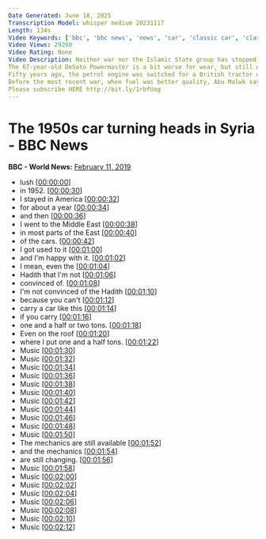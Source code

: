 ```yaml
---
Date Generated: June 18, 2025
Transcription Model: whisper medium 20231117
Length: 134s
Video Keywords: ['bbc', 'bbc news', 'news', 'car', 'classic car', 'classic vehicle', 'desoto', '1950 car', '1950 cars', 'car engine', 'cars engine', 'tractor engine', 'automobile', 'automobil']
Video Views: 29260
Video Rating: None
Video Description: Neither war nor the Islamic State group has stopped Abu Malek driving his 1952 classic car across Syria.
The 67-year-old DeSoto Powermaster is a bit worse for wear, but still works.
Fifty years ago, the petrol engine was switched for a British tractor engine.
Before the most recent war, when fuel was better quality, Abu Malwk says it could reach 140km per hour.
Please subscribe HERE http://bit.ly/1rbfUog
---
```


# The 1950s car turning heads in Syria - BBC News
**BBC - World News:** [February 11, 2019](https://www.youtube.com/watch?v=KqnSPoFHXtY)
*  lush [[00:00:00](https://www.youtube.com/watch?v=KqnSPoFHXtY&t=0.0s)]
*  in 1952. [[00:00:30](https://www.youtube.com/watch?v=KqnSPoFHXtY&t=30.0s)]
*  I stayed in America [[00:00:32](https://www.youtube.com/watch?v=KqnSPoFHXtY&t=32.0s)]
*  for about a year [[00:00:34](https://www.youtube.com/watch?v=KqnSPoFHXtY&t=34.0s)]
*  and then [[00:00:36](https://www.youtube.com/watch?v=KqnSPoFHXtY&t=36.0s)]
*  I went to the Middle East [[00:00:38](https://www.youtube.com/watch?v=KqnSPoFHXtY&t=38.0s)]
*  in most parts of the East [[00:00:40](https://www.youtube.com/watch?v=KqnSPoFHXtY&t=40.0s)]
*  of the cars. [[00:00:42](https://www.youtube.com/watch?v=KqnSPoFHXtY&t=42.0s)]
*  I got used to it [[00:01:00](https://www.youtube.com/watch?v=KqnSPoFHXtY&t=60.0s)]
*  and I'm happy with it. [[00:01:02](https://www.youtube.com/watch?v=KqnSPoFHXtY&t=62.0s)]
*  I mean, even the [[00:01:04](https://www.youtube.com/watch?v=KqnSPoFHXtY&t=64.0s)]
*  Hadith that I'm not [[00:01:06](https://www.youtube.com/watch?v=KqnSPoFHXtY&t=66.0s)]
*  convinced of. [[00:01:08](https://www.youtube.com/watch?v=KqnSPoFHXtY&t=68.0s)]
*  I'm not convinced of the Hadith [[00:01:10](https://www.youtube.com/watch?v=KqnSPoFHXtY&t=70.0s)]
*  because you can't [[00:01:12](https://www.youtube.com/watch?v=KqnSPoFHXtY&t=72.0s)]
*  carry a car like this [[00:01:14](https://www.youtube.com/watch?v=KqnSPoFHXtY&t=74.0s)]
*  if you carry [[00:01:16](https://www.youtube.com/watch?v=KqnSPoFHXtY&t=76.0s)]
*  one and a half or two tons. [[00:01:18](https://www.youtube.com/watch?v=KqnSPoFHXtY&t=78.0s)]
*  Even on the roof [[00:01:20](https://www.youtube.com/watch?v=KqnSPoFHXtY&t=80.0s)]
*  where I put one and a half tons. [[00:01:22](https://www.youtube.com/watch?v=KqnSPoFHXtY&t=82.0s)]
*  Music [[00:01:30](https://www.youtube.com/watch?v=KqnSPoFHXtY&t=90.0s)]
*  Music [[00:01:32](https://www.youtube.com/watch?v=KqnSPoFHXtY&t=92.0s)]
*  Music [[00:01:34](https://www.youtube.com/watch?v=KqnSPoFHXtY&t=94.0s)]
*  Music [[00:01:36](https://www.youtube.com/watch?v=KqnSPoFHXtY&t=96.0s)]
*  Music [[00:01:38](https://www.youtube.com/watch?v=KqnSPoFHXtY&t=98.0s)]
*  Music [[00:01:40](https://www.youtube.com/watch?v=KqnSPoFHXtY&t=100.0s)]
*  Music [[00:01:42](https://www.youtube.com/watch?v=KqnSPoFHXtY&t=102.0s)]
*  Music [[00:01:44](https://www.youtube.com/watch?v=KqnSPoFHXtY&t=104.0s)]
*  Music [[00:01:46](https://www.youtube.com/watch?v=KqnSPoFHXtY&t=106.0s)]
*  Music [[00:01:48](https://www.youtube.com/watch?v=KqnSPoFHXtY&t=108.0s)]
*  Music [[00:01:50](https://www.youtube.com/watch?v=KqnSPoFHXtY&t=110.0s)]
*  The mechanics are still available [[00:01:52](https://www.youtube.com/watch?v=KqnSPoFHXtY&t=112.0s)]
*  and the mechanics [[00:01:54](https://www.youtube.com/watch?v=KqnSPoFHXtY&t=114.0s)]
*  are still changing. [[00:01:56](https://www.youtube.com/watch?v=KqnSPoFHXtY&t=116.0s)]
*  Music [[00:01:58](https://www.youtube.com/watch?v=KqnSPoFHXtY&t=118.0s)]
*  Music [[00:02:00](https://www.youtube.com/watch?v=KqnSPoFHXtY&t=120.0s)]
*  Music [[00:02:02](https://www.youtube.com/watch?v=KqnSPoFHXtY&t=122.0s)]
*  Music [[00:02:04](https://www.youtube.com/watch?v=KqnSPoFHXtY&t=124.0s)]
*  Music [[00:02:06](https://www.youtube.com/watch?v=KqnSPoFHXtY&t=126.0s)]
*  Music [[00:02:08](https://www.youtube.com/watch?v=KqnSPoFHXtY&t=128.0s)]
*  Music [[00:02:10](https://www.youtube.com/watch?v=KqnSPoFHXtY&t=130.0s)]
*  Music [[00:02:12](https://www.youtube.com/watch?v=KqnSPoFHXtY&t=132.0s)]
